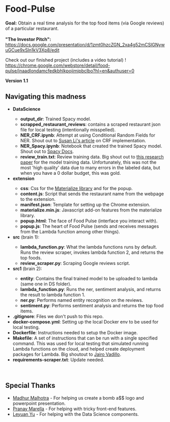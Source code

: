# Food-Pulse

**Goal:** Obtain a real time analysis for the top food items (via Google reviews) of a particular restaurant. <br><br>
**"The Investor Pitch":** <br>https://docs.google.com/presentation/d/1zmt0hzcZGN_2xa4g52mCSlGNywuGCue9xSln1kV3Xp8/edit

Check out our finished project (includes a video tutorial) ! <br>https://chrome.google.com/webstore/detail/food-pulse/jnaadlondamcfedkbhlkpojimipbclbo?hl=en&authuser=0

**Version 1.1** <br>

## Navigating this madness

<ul>
    <li><b>DataScience</b></li><ul>
        <li><b>output_dir</b>: Trained Spacy model. </li>
        <li><b>scrapped_restaurant_reviews</b>: contains a scraped restaurant json file for local testing (intentionally misspelled). </li>
        <li><b>NER_CRF.ipynb</b>: Attempt at using Conditional Random Fields for NER. Shout out to <a href="https://towardsdatascience.com/named-entity-recognition-and-classification-with-scikit-learn-f05372f07ba2">Susan Li's article</a> on CRF implementation.</li>
        <li><b>NER_Spacy.ipynb</b>: Notebook that created the trained Spacy model. Shout out to <a href="https://spacy.io/usage/linguistic-features#named-entities">Spacy Docs</a>.</li>
        <li><b>review_train.txt</b>: Review training data. Big shout out to <a href="https://www.researchgate.net/publication/320282716_Ruchi_Rating_Individual_Food_Items_in_Restaurant_Reviews">this research paper</a> for the model training data. Unfortunately, this was not the most 'high quality' data due to many errors in the labeled data, but when you have a 0 dollar budget, this was gold.</li>
    </ul><li><b>extension</b></li><ul>
        <li><b>css</b>: Css for the <a href="https://materializecss.com/">Materialize library</a> and for the popup.</li>
        <li><b>content.js</b>: Script that sends the restaurant name from the webpage to the extension.</li>
        <li><b>manifest.json</b>: Template for setting up the Chrome extension. </li>
        <li><b>materialize.min.js</b>: Javascript add-on features from the materialize library.</li>
        <li><b>popup.html</b>: The face of Food Pulse (interface you interact with).</li>
        <li><b>popup.js</b>: The heart of Food Pulse (sends and receives messages from the Lambda function among other things).</li>
        </li>   
    </ul>
    <li><b>src</b> (brain 1):</li>
        <ul>
            <li><b>lambda_function.py</b>: What the lambda functions runs by default. Runs the review scraper, invokes lambda function 2, and returns the top foods.</li>
            <li><b>review_scraper.py</b>: Scraping Google reviews script.</li>
        </ul>
    <li><b>src1</b> (brain 2):</li>
        <ul>
            <li><b>entity</b>: Contains the final trained model to be uploaded to lambda (same one in DS folder).</li>
            <li><b>lambda_function.py</b>: Runs the ner, sentiment analysis, and returns the result to lambda function 1.</li>
            <li><b>ner.py</b>: Performs named entity recognition on the reviews.</li>
            <li><b>sentiment.py</b>: Performs sentiment analysis and returns the top food items.</li>
        </ul>
    <li><b>.gitignore</b>: Files we don't push to this repo.
    <li><b>docker-compose.yml</b>: Setting up the local Docker env to be used for local testing.
    <li><b>Dockerfile</b>: Instructions needed to setup the Docker image.
    <li><b>Makefile</b>: A set of instructions that can be run with a single specified command. This was used for local testing that simulated running Lambda functions on the cloud, and helped create deployment packages for Lambda. Big shoutout to <a href="https://github.com/jairovadillo/pychromeless">Jairo Vadillo</a>.</li>
    <li><b>requirements-scraper.txt</b>: Update needed.</ul>

<br>

## Special Thanks

- [Madhur Malhotra](https://www.linkedin.com/in/madhurxyz/) - For helping us create a bomb a$$ logo and powerpoint presentation.
- [Pranay Marella](https://www.linkedin.com/in/pranay-marella-0169018b/) - For helping with tricky front-end features.
- [Leyuan Yu](https://www.linkedin.com/in/leyuanyu/) - For helping with the Data Science components.
